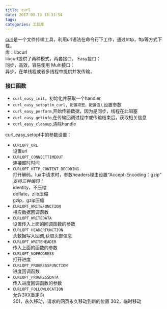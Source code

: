 ```yaml
---
title: curl
date: 2017-03-19 13:33:54
tags:
categories: 工具库
---
```


[curl](https://curl.haxx.se)是一个文件传输工具，利用url语法在命令行下工作，通过http，ftp等方式下载。  
库：libcurl  
libcurl提供了两种模式，两套接口。
Easy接口：  
    同步，高效，容易使用
Multi接口：  
    异步，在单线程或者多线程中提供并发传输，

<!--more-->
### 接口函数
* `curl_easy_init`，初始化并获取一个handler
* `curl_easy_setopt(m_curl, 配置项宏，配置值)`,设置参数  
* `curl_easy_perform`,开始传输数据，因为是同步，线程在此阻塞
* `curl_easy_getinfo`,在传输回调过程中或传输结束后，获取相关信息
* `curl_easy_cleanup`,清除handle

curl_easy_setopt中的参数设置：  
* `CURLOPT_URL`  
设置url
* `CURLOPT_CONNECTTIMEOUT`  
连接超时时间
* `CURLOPT_HTTP_CONTENT_DECODING`  
打开解码。lua中请求时，参数headers理由设置“Accept-Encoding：gzip”  
*支持三种编码：*  
identity，不压缩  
deflate，zlib压缩  
gzip，gzip压缩  
* `CURLOPT_WRITEFUNCTION`  
相应数据回调函数
* `CURLOPT_WRITEDATA`  
设置传入上面的回调函数的参数 
* `CURLOPT_HEADERFUNCTION`   
头数据写入回调,获取头部信息
* `CURLOPT_WRITEHEADER`  
传入上面的函数的参数
* `CURLOPT_NOPROGRESS`  
打开进度
* `CURLOPT_PROGRESSFUNCTION`  
进度回调函数
* `CURLOPT_PROGRESSDATA`  
传入进度回调函数的参数
* `CURLOPT_FOLLOWLOCATION`  
允许3XX重定向  
301，永久移动，请求的网页永久移动到新的位置
302，临时移动













